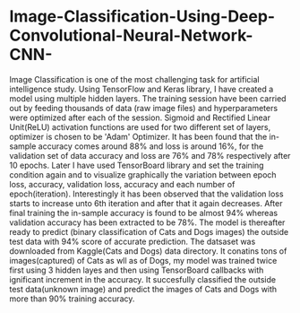 # Image-Classification-Using-Deep-Convolutional-Neural-Network-CNN-
Image Classification is one of the most challenging task for artificial intelligence study. Using TensorFlow and Keras library, I have created a model using multiple hidden layers. The training session have been carried out by feeding thousands of data (raw image files) and  hyperparameters were optimized after each of the session. Sigmoid and Rectified Linear Unit(ReLU) activation functions are used for two different set of layers, optimizer is chosen to be 'Adam' Optimizer. It has been found that the in-sample accuracy comes around 88% and loss is around 16%, for the validation set of data accuracy and loss are 76% and 78% respectively after 10 epochs. Later I have used TensorBoard library and set the training condition again and to visualize graphically the variation between epoch loss, accuracy, validation loss, accuracy and each number of epoch(iteration). Interestingly it has been observed that the validation loss starts to increase unto 6th iteration and after that it again decreases. After final training the in-sample accuracy is found to be  almost 94% whereas validation accuracy has been extracted to be 78%. The model is thereafter ready to predict (binary classification of Cats and Dogs images) the outside test data with 94% score of accurate prediction.
The datsaset was downloaded from Kaggle(Cats and Dogs) data directory. It conatins tons of images(captured) of Cats as wll as of Dogs, my model was trained twice
first using 3 hidden layes and then using TensorBoard callbacks with ignificant increment in the accuracy. It succesfully classified the outside test data(unknown image)
and predict the images of Cats and Dogs with more than 90% training accuracy.
